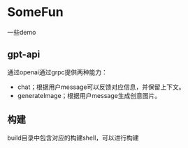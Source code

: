 # SomeFun
一些demo

## gpt-api

通过openai通过grpc提供两种能力：
- chat；根据用户message可以反馈对应信息，并保留上下文。
- generateImage；根据用户message生成创意图片。

## 构建
build目录中包含对应的构建shell，可以进行构建
